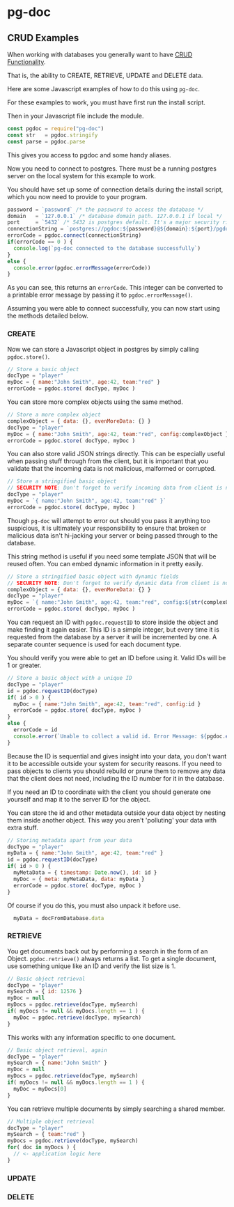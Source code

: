 
# pg-doc

## CRUD Examples

When working with databases you generally want to have [CRUD Functionality][CRUD].

That is, the ability to CREATE, RETRIEVE, UPDATE and DELETE data.

Here are some Javascript examples of how to do this using `pg-doc`.

For these examples to work, you must have first run the install script.

Then in your Javascript file include the module.

``` js
const pgdoc = require("pg-doc")
const str   = pgdoc.stringify
const parse = pgdoc.parse
```

This gives you access to pgdoc and some handy aliases.

Now you need to connect to postgres. There must be a running postgres server on the local system for this example to work.

You should have set up some of connection details during the install script, which you now need to provide to your program.

``` js
password = `password` /* the password to access the database */
domain   = `127.0.0.1` /* database domain path. 127.0.0.1 if local */
port     = `5432` /* 5432 is postgres default. It's a major security risk not to change this if you put it online! */
connectionString = `postgres://pgdoc:${password}@${domain}:${port}/pgdoc`
errorCode = pgdoc.connect(connectionString)
if(errorCode == 0 ) {
  console.log(`pg-doc connected to the database successfully`)
}
else {
  console.error(pgdoc.errorMessage(errorCode))
}
```

As you can see, this returns an `errorCode`. This integer can be converted to a printable error message by passing it to `pgdoc.errorMessage()`.

Assuming you were able to connect successfully, you can now start using the methods detailed below.

### CREATE

Now we can store a Javascript object in postgres by simply calling `pgdoc.store()`.

``` js
// Store a basic object
docType = "player"
myDoc = { name:"John Smith", age:42, team:"red" }
errorCode = pgdoc.store( docType, myDoc )
````

You can store more complex objects using the same method.

```js
// Store a more complex object
complexObject = { data: {}, evenMoreData: {} }
docType = "player"
myDoc = { name:"John Smith", age:42, team:"red", config:complexObject }
errorCode = pgdoc.store( docType, myDoc )
```

You can also store valid JSON strings directly. This can be especially useful when passing stuff through from the client, but it is important that you validate that the incoming data is not malicious, malformed or corrupted.

``` js
// Store a stringified basic object
// SECURITY NOTE: Don't forget to verify incoming data from client is not malicious or malformed!
docType = "player"
myDoc = `{ name:"John Smith", age:42, team:"red" }`
errorCode = pgdoc.store( docType, myDoc )
```

Though `pg-doc` will attempt to error out should you pass it anything too suspicious, it is ultimately your responsibility to ensure that broken or malicious data isn't hi-jacking your server or being passed through to the database.

This string method is useful if you need some template JSON that will be reused often. You can embed dynamic information in it pretty easily.

``` js
// Store a stringified basic object with dynamic fields
// SECURITY NOTE: Don't forget to verify dynamic data from client is not malicious or malformed!
complexObject = { data: {}, evenMoreData: {} }
docType = "player"
myDoc = `{ name:"John Smith", age:42, team:"red", config:${str(complexObject)} }`
errorCode = pgdoc.store( docType, myDoc )
```

You can request an ID with `pgdoc.requestID` to store inside the object and make finding it again easier. This ID is a simple integer, but every time it is requested from the database by a server it will be incremented by one. A separate counter sequence is used for each document type.

You should verify you were able to get an ID before using it. Valid IDs will be 1 or greater.

``` js
// Store a basic object with a unique ID
docType = "player"
id = pgdoc.requestID(docType)
if( id > 0 ) {
  myDoc = { name:"John Smith", age:42, team:"red", config:id }
  errorCode = pgdoc.store( docType, myDoc )
}
else {
  errorCode = id
  console.error(`Unable to collect a valid id. Error Message: ${pgdoc.errorMessage(errorCode)}`)
}
```

Because the ID is sequential and gives insight into your data, you don't want it to be accessible outside your system for security reasons. If you need to pass objects to clients you should rebuild or prune them to remove any data that the client does not need, including the ID number for it in the database.

If you need an ID to coordinate with the client you should generate one yourself and map it to the server ID for the object.

You can store the id and other metadata outside your data object by nesting them inside another object. This way you aren't 'polluting' your data with extra stuff.

``` js
// Storing metadata apart from your data
docType = "player"
myData = { name:"John Smith", age:42, team:"red" }
id = pgdoc.requestID(docType)
if( id > 0 ) {
  myMetaData = { timestamp: Date.now(), id: id }
  myDoc = { meta: myMetaData, data: myData }
  errorCode = pgdoc.store( docType, myDoc )
}
```

Of course if you do this, you must also unpack it before use.

``` js
  myData = docFromDatabase.data
```


### RETRIEVE

You get documents back out by performing a search in the form of an Object. `pgdoc.retrieve()` always returns a list. To get a single document, use something unique like an ID and verify the list size is 1.

```js
// Basic object retrieval
docType = "player"
mySearch = { id: 12576 }
myDoc = null
myDocs = pgdoc.retrieve(docType, mySearch)
if( myDocs != null && myDocs.length == 1 ) {
  myDoc = pgdoc.retrieve(docType, mySearch)
}
```

This works with any information specific to one document.

```js
// Basic object retrieval, again
docType = "player"
mySearch = { name:"John Smith" }
myDoc = null
myDocs = pgdoc.retrieve(docType, mySearch)
if( myDocs != null && myDocs.length == 1 ) {
  myDoc = myDocs[0]
}
```

You can retrieve multiple documents by simply searching a shared member.

``` js
// Multiple object retrieval
docType = "player"
mySearch = { team:"red" }
myDocs = pgdoc.retrieve(docType, mySearch)
for( doc in myDocs ) {
  // <- application logic here
}
```



### UPDATE

### DELETE



[CRUD]:https://en.wikipedia.org/wiki/Create,_read,_update_and_delete